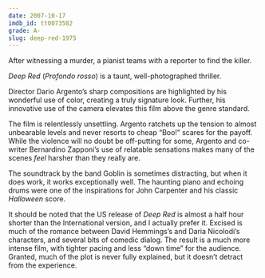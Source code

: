 ```yaml
---
date: 2007-10-17
imdb_id: tt0073582
grade: A-
slug: deep-red-1975
---
```


After witnessing a murder, a pianist teams with a reporter to find the killer.

_Deep Red_ (_Profondo rosso_) is a taunt, well-photographed thriller.

Director Dario Argento’s sharp compositions are highlighted by his wonderful use of color, creating a truly signature look. Further, his innovative use of the camera elevates this film above the genre standard.

The film is relentlessly unsettling. Argento ratchets up the tension to almost unbearable levels and never resorts to cheap “Boo!” scares for the payoff. While the violence will no doubt be off-putting for some, Argento and co-writer Bernardino Zapponi’s use of relatable sensations makes many of the scenes _feel_ harsher than they really are.

The soundtrack by the band Goblin is sometimes distracting, but when it does work, it works exceptionally well. The haunting piano and echoing drums were one of the inspirations for John Carpenter and his classic <span data-imdb-id="tt0077651">_Halloween_</span> score.

It should be noted that the US release of _Deep Red_ is almost a half hour shorter than the International version, and I actually prefer it. Excised is much of the romance between David Hemmings’s and Daria Nicolodi’s characters, and several bits of comedic dialog. The result is a much more intense film, with tighter pacing and less “down time” for the audience. Granted, much of the plot is never fully explained, but it doesn’t detract from the experience.
